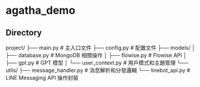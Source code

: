 # agatha_demo

## Directory
project/
├── main.py                    # 主入口文件
├── config.py                  # 配置文件
├── models/
│   ├── database.py            # MongoDB 相關操作
│   ├── flowise.py             # Flowise API
│   ├── gpt.py                 # GPT 模型
│   └── user_context.py        # 用戶模式和主題管理
└── utils/
    ├── message_handler.py     # 消息解析和分發邏輯
    └── linebot_api.py         # LINE Messaging API 操作封裝
